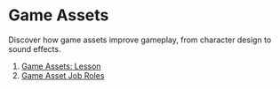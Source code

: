 # Game Assets

Discover how game assets improve gameplay, from character design to sound effects.

1. [Game Assets: Lesson](Game-Assets-Lesson.md)
2. [Game Asset Job Roles](Game-Asset-Job-Roles.md)
